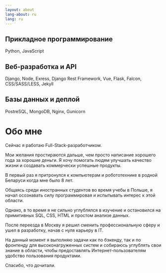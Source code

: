 ```yaml
---
layout: about
lang-about: ru
lang: ru
---
```


## Прикладное программирование

Python, JavaScript

## Веб-разработка и API

Django, Node, Exress, Django Rest Framework, Vue, Flask, Falcon, CSS/SASS/LESS, Jekyll

## Базы данных и деплой 

PostreSQL, MongoDB, Nginx, Gunicorn

# Обо мне

Сейчас я работаю Full-Stack-разработчиком.

Мои желания простираются дальше, чем просто написание хорошего года за хорошие деньги. Я хочу помогать людям улучшать качество жизни и создавать коммерчески успешные продукты.

В первый раз я притронулся к компьютерам и робототехнике в родной Беларуси когда мне было 8 лет.

Общаясь среди иностранных студентов во время учебы в Польше, я начал осознавать силу программировая и испытывать интерес к этой области.  

Однако, в то время я не сильно углублялся в изучение и остановился на примитивных SQL, CSS, HTML и простом анализе данных.

После переезда в Москву я решил сменить профессиональную сферу и ушел в разработку, начав c нуля карьеру в IT. 

На данный момент я выполняю задачи как по бэкенду, так и по фронтенду для высоконагруженных систем и собираюсь углублять свои знание в области, чтобы предоставлять Интернет-пользователям удобство пользования продуктами. 

Спасибо, что дочитали.

